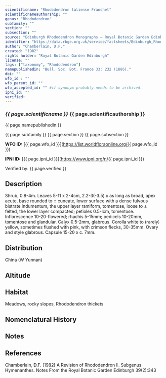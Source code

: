 ```yaml
---
scientificname: "Rhododendron taliense Franchet"
scientificnameauthorship: ""
genus: "Rhododendron"
subfamily: ""
section: ""
subsection: ""
source: "Edinburgh Rhododendron Monographs – Royal Botanic Garden Edinburgh"
identifier: "https://data.rbge.org.uk/service/factsheets/Edinburgh_Rhododendron_Monographs.xhtml"
author: "Chamberlain, D.F."
created: "1982"
rights holder: "Royal Botanic Garden Edinburgh"
license: ""
tags: ["taxonomy", "Rhododendron"]
namepublishedin: "Bull. Soc. Bot. France 33: 232 (1886)."
doi: ""
wfo_id : ""
wfo_parent_id: ""
wfo_accepted_id: "" #if synonym probably needs to be archived.                      
ipni_id: ""
verified:
---
```

### _{{ page.scientificname }}_ {{ page.scientificauthorship }}
 {{ page.namepublishedin }}

{{ page.subfamily }} {{ page.section }} {{ page.subsection }}

**WFO ID:** [{{ page.wfo_id }}](https://list.worldfloraonline.org/{{ page.wfo_id }})

**IPNI ID:** [{{ page.ipni_id }}](https://www.ipni.org/n/{{ page.ipni_id }})

Verified by: {{ page.verified }}



## Description
Shrub, 0.8-4m. Leaves 5-11 x 2-4cm, 2.2-3(-3.5) x as long as broad, apex acute, base rounded to ± cuneate, lower surface with a dense fulvous bistrate indumentum, the upper layer ramiform, tomentose, loose to ± felted, the lower layer compacted; petioles 0.5-lcm, tomentose. Inflorescence 10-20-flowered; rhachis 5-15mm; pedicels 10-20mm, tomentose and glandular. Calyx 0.5-2mm, glabrous. Corolla white to (rarely) yellow, sometimes flushed with pink, with crimson flecks, 30-35mm. Ovary and style glabrous. Capsule 15-20 x c. 7mm.

## Distribution
China (W Yunnan)

## Altitude


## Habitat
Meadows, rocky slopes, Rhododendron thickets

## Nomenclatural History

                       
## Notes


## References

Chamberlain, D.F. (1982) A Revision of Rhododendron II. Subgenus Hymenanthes. Notes From the Royal Botanic Garden Edinburgh 39(2):343
